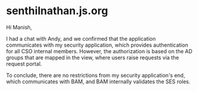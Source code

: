 # senthilnathan.js.org

Hi Manish,

I had a chat with Andy, and we confirmed that the application communicates with my security application, which provides authentication for all CSO internal members. However, the authorization is based on the AD groups that are mapped in the view, where users raise requests via the request portal.

To conclude, there are no restrictions from my security application's end, which communicates with BAM, and BAM internally validates the SES roles.
